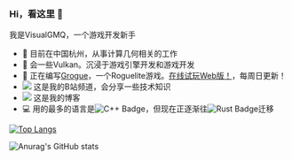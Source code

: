 ### Hi，看这里 👋

我是VisualGMQ，一个游戏开发新手

- 🔭 目前在中国杭州，从事计算几何相关的工作
- 🌱 会一些Vulkan。沉浸于游戏引擎开发和游戏开发
- 🌱 正在编写[Grogue](https://github.com/VisualGMQ/grogue)，一个Roguelite游戏。[在线试玩Web版！](https://visualgmq.github.io/projects/grogue-demo/grogue.html)，每周日更新！
- <a href="https://space.bilibili.com/256768793"><img src="https://img.shields.io/badge/Bilibili-B站-ff69b4" /></a> 这是我的B站频道，会分享一些技术知识
- <a href="https://visualgmq.github.io/"><img src="https://img.shields.io/badge/Website-博客-blue" /></a> 这是我的博客
- 💻 用的最多的语言是![C++ Badge](https://img.shields.io/badge/C%2B%2B-00599C?logo=cplusplus&logoColor=fff&style=flat)，但现在正逐渐往![Rust Badge](https://img.shields.io/badge/Rust-00599C?logo=rust&logoColor=fff&style=flat)迁移

[![Top Langs](https://github-readme-stats.vercel.app/api/top-langs/?username=VisualGMQ&layout=compact&hide=html,javascript,c)](https://github.com/anuraghazra/github-readme-stats)

![Anurag's GitHub stats](https://github-readme-stats.vercel.app/api?username=VisualGMQ&layout=compact)
